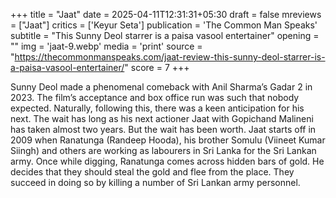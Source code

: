 +++
title = "Jaat"
date = 2025-04-11T12:31:31+05:30
draft = false
mreviews = ["Jaat"]
critics = ['Keyur Seta']
publication = 'The Common Man Speaks'
subtitle = "This Sunny Deol starrer is a paisa vasool entertainer"
opening = ""
img = 'jaat-9.webp'
media = 'print'
source = "https://thecommonmanspeaks.com/jaat-review-this-sunny-deol-starrer-is-a-paisa-vasool-entertainer/"
score = 7
+++

Sunny Deol made a phenomenal comeback with Anil Sharma’s Gadar 2 in 2023. The film’s acceptance and box office run was such that nobody expected. Naturally, following this, there was a keen anticipation for his next. The wait has long as his next actioner Jaat with Gopichand Malineni has taken almost two years. But the wait has been worth. Jaat starts off in 2009 when Ranatunga (Randeep Hooda), his brother Somulu (Viineet Kumar Siingh) and others are working as labourers in Sri Lanka for the Sri Lankan army. Once while digging, Ranatunga comes across hidden bars of gold. He decides that they should steal the gold and flee from the place. They succeed in doing so by killing a number of Sri Lankan army personnel.
